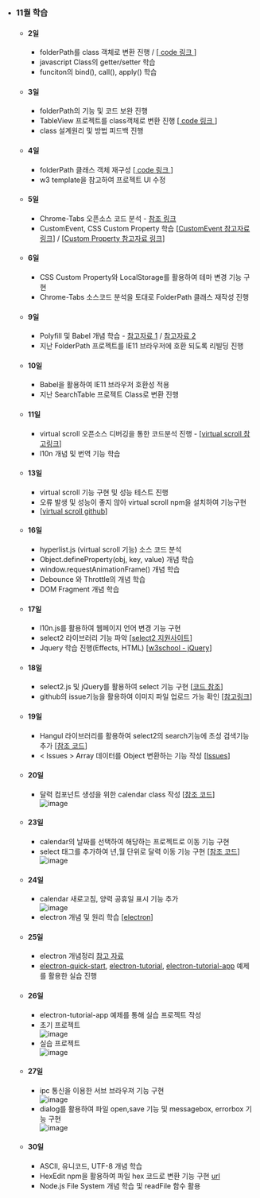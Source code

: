 - ### 11월 학습
    - #### 2일 
      - folderPath를 class 객체로 변환 진행 / [[ code 링크 ](https://github.com/kimhh-smsoftlab/html5-study-1006/blob/a774bb67c2b67a1494522b4db13f25a19e263d7b/project/11/1102/1102_script.js#L2)]
      - javascript Class의 getter/setter 학습
      - funciton의 bind(), call(), apply() 학습 
    - #### 3일 
      - folderPath의 기능 및 코드 보완 진행 
      - TableView 프로젝트를 class객체로 변환 진행 [[ code 링크 ](https://github.com/kimhh-smsoftlab/html5-study-1006/blob/a774bb67c2b67a1494522b4db13f25a19e263d7b/project/11/1103/1103_subscript.js#L7)]
      - class 설계원리 및 방법 피드백 진행 
    - #### 4일 
      - folderPath 클래스 객체 재구성 [[ code 링크 ](https://github.com/kimhh-smsoftlab/html5-study-1006/blob/8a57909ffe976ad41fafb29f1158e5b234694b3e/project/11/1104/1104_script.js#L30)]
      - w3 template을 참고하여 프로젝트 UI 수정
    - #### 5일
      - Chrome-Tabs 오픈소스 코드 분석 - [참조 링크](https://github.com/adamschwartz/chrome-tabs)
      - CustomEvent, CSS Custom Property 학습 [[CustomEvent 참고자료 링크](https://im-developer.tistory.com/190)] / [[Custom Property 참고자료 링크](https://velog.io/@kim-jaemin420/CSS-Custom-PropertiesCSS-%EC%BB%A4%EC%8A%A4%ED%85%80-%EC%86%8D%EC%84%B1)]
    - #### 6일
      - CSS Custom Property와 LocalStorage를 활용하여 테마 변경 기능 구현
      - Chrome-Tabs 소스코드 분석을 토대로 FolderPath 클래스 재작성 진행
    - #### 9일
      - Polyfill 및 Babel 개념 학습 - [참고자료 1](https://swimfm.tistory.com/entry/%ED%8F%B4%EB%A6%AC%ED%95%84-polyfill-%EC%82%AC%EC%9A%A9%EB%B2%95-%EC%95%8C%EC%95%84%EB%B3%B4%EA%B8%B0-feat-IE11) /
      [참고자료 2](https://velog.io/@kwonh/Babel-%ED%8F%B4%EB%A6%AC%ED%95%84polyfill-babelpreset-env)
      - 지난 FolderPath 프로젝트를 IE11 브라우저에 호환 되도록 리빌딩 진행
    - #### 10일
      - Babel을 활용하여 IE11 브라우저 호환성 적용
      - 지난 SearchTable 프로젝트 Class로 변환 진행
    - #### 11일
      - virtual scroll 오픈소스 디버깅을 통한 코드분석 진행 - [[virtual scroll 참고링크](https://jsfiddle.net/jpeter06/y9v2um2e/)]
      - l10n 개념 및 번역 기능 학습 
    - #### 13일
      - virtual scroll 기능 구현 및 성능 테스트 진행
      - 오류 발생 및 성능이 좋지 않아 virtual scroll npm을 설치하여 기능구현 
      - [[virtual scroll github](https://github.com/tbranyen/hyperlist)]
    - #### 16일
      - hyperlist.js (virtual scroll 기능) 소스 코드 분석
      - Object.defineProperty(obj, key, value) 개념 학습
      - window.requestAnimationFrame() 개념 학습
      - Debounce 와 Throttle의 개념 학습
      - DOM Fragment 개념 학습
    - #### 17일
      - l10n.js를 활용하여 웹페이지 언어 변경 기능 구현
      - select2 라이브러리 기능 파악 [[select2 지원사이트](https://select2.org/)]
      - Jquery 학습 진행(Effects, HTML) [[w3school - jQuery](https://www.w3schools.com/jquery/default.asp)]
    - #### 18일
      - select2.js 및 jQuery를 활용하여 select 기능 구현 [[코드 참조](https://github.com/kimhh-smsoftlab/html5-study-1006/blob/b2dbf3a70ffc96f617c5badd52152aba217b2c13/project/11/1118/1118_sub.js#L15 "코드 바로가기")]
      - github의 issue기능을 활용하여 이미지 파일 업로드 가능 확인 [[참고링크](https://cutemoomin.tistory.com/112)]
    - #### 19일 
      - Hangul 라이브러리를 활용하여 select2의 search기능에 초성 검색기능 추가 [[참조 코드](https://github.com/kimhh-smsoftlab/html5-study-1006/blob/0c188900383ca8b35537d8ac58a8a47b08748b54/project/11/1119/1119_script.js#L30 "코드 바로가기")]
      - < Issues > Array 데이터를 Object 변환하는 기능 작성 [[Issues](https://github.com/kimhh-smsoftlab/html5-study-1006/issues/9 "이슈 바로가기")]
    - #### 20일 
      - 달력 컴포넌트 생성을 위한 calendar class 작성 [[참조 코드](https://github.com/kimhh-smsoftlab/html5-study-1006/blob/a5a11576698a7e2654e5d8932b8086aa3edbf8e9/project/11/1120/1120_script.js#L1 "코드 바로가기")]   
      ![image](https://user-images.githubusercontent.com/19280103/100164913-4a698e00-2efc-11eb-8612-2c805f03a902.png)
    - #### 23일 
      - calendar의 날짜를 선택하여 해당하는 프로젝트로 이동 기능 구현
      - select 태그를 추가하여 년,월 단위로 달력 이동 기능 구현 [[참조 코드](https://github.com/kimhh-smsoftlab/html5-study-1006/blob/63b608849e8f605b8e24322125eb9448a137a3d4/project/11/1123/calendar.js#L144 "코드 바로가기")]   
      ![image](https://user-images.githubusercontent.com/19280103/100165045-9583a100-2efc-11eb-93c2-1e483d5df16e.png)
    - #### 24일
      - calendar 새로고침, 양력 공휴일 표시 기능 추가   
      ![image](https://user-images.githubusercontent.com/19280103/100164692-bd263980-2efb-11eb-88ef-2e3aceb7e1ee.png)
      - electron 개념 및 원리 학습 [[electron](https://github.com/electron "electron 깃허브 바로가기")]
    - #### 25일
      - electron 개념정리 [참고 자료](https://cyberx.tistory.com/206 "electron 개념정리 바로가기")
      - [electron-quick-start](https://github.com/electron/electron-quick-start "quick-start 깃허브 바로가기"), [electron-tutorial](https://github.com/goldenthumb/electron-tutorial "electron-tutorial 깃허브 바로가기"), [electron-tutorial-app](https://github.com/crilleengvall/electron-tutorial-app "electron-tutorial-app 깃허브 바로가기") 예제를 활용한 실습 진행
    - #### 26일
      - electron-tutorial-app 예제를 통해 실습 프로젝트 작성
      - 초기 프로젝트   
      ![image](https://user-images.githubusercontent.com/19280103/100399019-73bd2200-3094-11eb-8314-a4b9ced2935e.png)
      - 실습 프로젝트   
      ![image](https://user-images.githubusercontent.com/19280103/100398860-c64a0e80-3093-11eb-8c48-0af350b46cdc.png)

    - #### 27일
      - ipc 통신을 이용한 서브 브라우져 기능 구현   
      ![image](https://user-images.githubusercontent.com/19280103/100431077-01236500-30db-11eb-91e3-f9df282e8c57.png)
      - dialog를 활용하여 파일 open,save 기능 및 messagebox, errorbox 기능 구현    
      ![image](https://user-images.githubusercontent.com/19280103/100431746-eef5f680-30db-11eb-8d46-1fa56ffacb89.png)

    - #### 30일
      - ASCII, 유니코드, UTF-8 개념 학습
      - HexEdit npm을 활용하여 파일 hex 코드로 변환 기능 구현 [url]()
      - Node.js File System 개념 학습 및 readFile 함수 활용